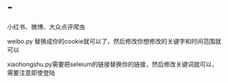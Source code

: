 # -
小红书、微博、大众点评爬虫

weibo.py 替换成你的cookie就可以了，然后修改你想修改的关键字和时间范围就可以

xiaohongshu.py需要把seleium的链接替换你的链接，然后修改关键词就可以，需要注意即使登陆
